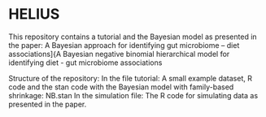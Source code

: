 # HELIUS
This repository contains a tutorial and the Bayesian model as presented in the paper: A Bayesian approach for identifying gut microbiome – diet associations]{A Bayesian negative binomial hierarchical model for identifying diet - gut microbiome associations

Structure of the repository:
In the file tutorial: A small example dataset, R code and the stan code with the Bayesian model with family-based shrinkage: NB.stan
In the simulation file: The R code for simulating data as presented in the paper.
